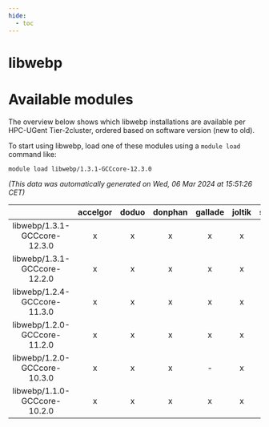 ```yaml
---
hide:
  - toc
---
```


libwebp
=======

# Available modules


The overview below shows which libwebp installations are available per HPC-UGent Tier-2cluster, ordered based on software version (new to old).

To start using libwebp, load one of these modules using a `module load` command like:

```shell
module load libwebp/1.3.1-GCCcore-12.3.0
```

*(This data was automatically generated on Wed, 06 Mar 2024 at 15:51:26 CET)*  

| |accelgor|doduo|donphan|gallade|joltik|skitty|
| :---: | :---: | :---: | :---: | :---: | :---: | :---: |
|libwebp/1.3.1-GCCcore-12.3.0|x|x|x|x|x|x|
|libwebp/1.3.1-GCCcore-12.2.0|x|x|x|x|x|x|
|libwebp/1.2.4-GCCcore-11.3.0|x|x|x|x|x|x|
|libwebp/1.2.0-GCCcore-11.2.0|x|x|x|x|x|x|
|libwebp/1.2.0-GCCcore-10.3.0|x|x|x|-|x|x|
|libwebp/1.1.0-GCCcore-10.2.0|x|x|x|x|x|x|
